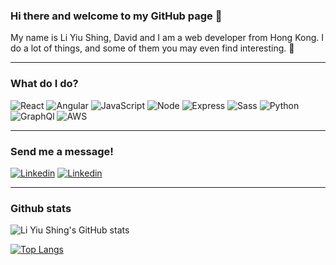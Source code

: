 ### Hi there and welcome to my GitHub page 👋

My name is Li Yiu Shing, David and I am a web developer from Hong Kong. I do a lot of things, and some of them you may even find interesting. 🤞

---

### What do I do?

<p>
  <img alt="React" src="https://img.shields.io/badge/React-61DAFB?logo=react&logoColor=white&style=for-the-badge" />
  <img alt="Angular" src="https://img.shields.io/badge/Angular-DD0031?logo=angular&logoColor=white&style=for-the-badge" />
  <img alt="JavaScript" src="https://img.shields.io/badge/JavaScript-F7DF1E?logo=javascript&logoColor=white&style=for-the-badge" />
  <img alt="Node" src="https://img.shields.io/badge/Node.js-43853D?style=for-the-badge&logo=node.js&logoColor=white" />
  <img alt="Express" src="https://img.shields.io/badge/Express.js-000000?style=for-the-badge&logo=express&logoColor=white" />
  <img alt="Sass" src="https://img.shields.io/badge/Sass-CC6699?logo=sass&logoColor=white&style=for-the-badge" />
  <img alt="Python" src="https://img.shields.io/badge/Python-3776AB?style=for-the-badge&logo=python&logoColor=white" />
  <img alt="GraphQl" src="https://img.shields.io/badge/GraphQL-E10098?logo=graphql&logoColor=white&style=for-the-badge" />
  <img alt="AWS" src="https://img.shields.io/badge/Amazon_AWS-232F3E?style=for-the-badge&logo=amazon-aws&logoColor=white" />
</p>

---

### Send me a message!

<p>
  <a href="https://www.linkedin.com/in/yiu-shing-li/"><img alt="Linkedin" src="https://img.shields.io/badge/linkedin-0077B5?logo=linkedin&logoColor=white&style=for-the-badge" /></a>
  <a href="mailto:liyiushing01@gmail.com"><img alt="Linkedin" src="https://img.shields.io/badge/Gmail-D14836?style=for-the-badge&logo=gmail&logoColor=white" /></a>
</p>

---

### Github stats

![Li Yiu Shing's GitHub stats](https://github-readme-stats.vercel.app/api?username=liyiushing&count_private=true&show_icons=true&theme=buefy)

[![Top Langs](https://github-readme-stats.vercel.app/api/top-langs/?username=liyiushing&layout=compact&theme=buefy)](https://github.com/liyiushing/github-readme-stats)
